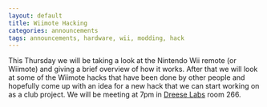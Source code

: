 ```yaml
---
layout: default
title: Wiimote Hacking
categories: announcements
tags: announcements, hardware, wii, modding, hack
---
```

This Thursday we will be taking a look at the Nintendo Wii remote (or Wiimote)
and giving a brief overview of how it works. After that we will look at some of
the Wiimote hacks that have been done by other people and hopefully come up with
an idea for a new hack that we can start working on as a club project. We will
be meeting at 7pm in [Dreese Labs](http://www.osu.edu/map/building.php?building=279) room 266.
